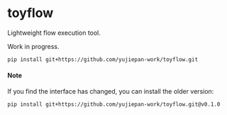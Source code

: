 # toyflow

Lightweight flow execution tool.

Work in progress.

```bash
pip install git+https://github.com/yujiepan-work/toyflow.git
```

#### Note
If you find the interface has changed, you can install the older version: 
```bash
pip install git+https://github.com/yujiepan-work/toyflow.git@v0.1.0
```
